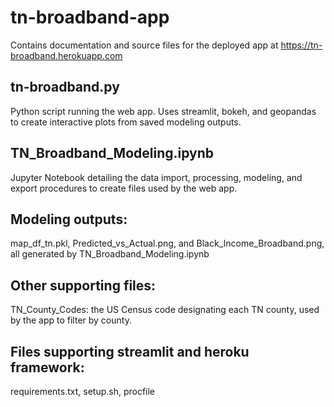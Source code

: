 # tn-broadband-app
Contains documentation and source files for the deployed app at https://tn-broadband.herokuapp.com

## tn-broadband.py
Python script running the web app. Uses streamlit, bokeh, and geopandas to create interactive plots from saved modeling outputs.

## TN_Broadband_Modeling.ipynb
Jupyter Notebook detailing the data import, processing, modeling, and export procedures to create files used by the web app.

## Modeling outputs:
map_df_tn.pkl, Predicted_vs_Actual.png, and Black_Income_Broadband.png, all generated by TN_Broadband_Modeling.ipynb

## Other supporting files:
TN_County_Codes: the US Census code designating each TN county, used by the app to filter by county.

## Files supporting streamlit and heroku framework:
requirements.txt, setup.sh, procfile
